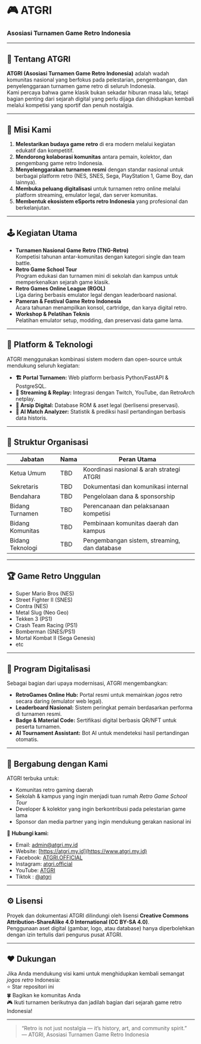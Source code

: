 # 🎮 ATGRI  
### Asosiasi Turnamen Game Retro Indonesia  

---

## 🏁 Tentang ATGRI
**ATGRI (Asosiasi Turnamen Game Retro Indonesia)** adalah wadah komunitas nasional yang berfokus pada pelestarian, pengembangan, dan penyelenggaraan turnamen game retro di seluruh Indonesia.  
Kami percaya bahwa game klasik bukan sekadar hiburan masa lalu, tetapi bagian penting dari sejarah digital yang perlu dijaga dan dihidupkan kembali melalui kompetisi yang sportif dan penuh nostalgia.  

---

## 🎯 Misi Kami
1. **Melestarikan budaya game retro** di era modern melalui kegiatan edukatif dan kompetitif.  
2. **Mendorong kolaborasi komunitas** antara pemain, kolektor, dan pengembang game retro Indonesia.  
3. **Menyelenggarakan turnamen resmi** dengan standar nasional untuk berbagai platform retro (NES, SNES, Sega, PlayStation 1, Game Boy, dan lainnya).  
4. **Membuka peluang digitalisasi** untuk turnamen retro online melalui platform streaming, emulator legal, dan server komunitas.  
5. **Membentuk ekosistem eSports retro Indonesia** yang profesional dan berkelanjutan.  

---

## 🕹️ Kegiatan Utama
- **Turnamen Nasional Game Retro (TNG-Retro)**  
  Kompetisi tahunan antar-komunitas dengan kategori single dan team battle.  
- **Retro Game School Tour**  
  Program edukasi dan turnamen mini di sekolah dan kampus untuk memperkenalkan sejarah game klasik.  
- **Retro Games Online League (RGOL)**  
  Liga daring berbasis emulator legal dengan leaderboard nasional.  
- **Pameran & Festival Game Retro Indonesia**  
  Acara tahunan menampilkan konsol, cartridge, dan karya digital retro.  
- **Workshop & Pelatihan Teknis**  
  Pelatihan emulator setup, modding, dan preservasi data game lama.  

---

## 🧩 Platform & Teknologi
ATGRI menggunakan kombinasi sistem modern dan open-source untuk mendukung seluruh kegiatan:
- **🏗️ Portal Turnamen:** Web platform berbasis Python/FastAPI & PostgreSQL.  
- **🎥 Streaming & Replay:** Integrasi dengan Twitch, YouTube, dan RetroArch netplay.  
- **📜 Arsip Digital:** Database ROM & aset legal (berlisensi preservasi).  
- **🧠 AI Match Analyzer:** Statistik & prediksi hasil pertandingan berbasis data historis.  

---

## 👥 Struktur Organisasi
| Jabatan | Nama | Peran Utama |
|----------|------|-------------|
| Ketua Umum | TBD | Koordinasi nasional & arah strategi ATGRI |
| Sekretaris | TBD | Dokumentasi dan komunikasi internal |
| Bendahara | TBD | Pengelolaan dana & sponsorship |
| Bidang Turnamen | TBD | Perencanaan dan pelaksanaan kompetisi |
| Bidang Komunitas | TBD | Pembinaan komunitas daerah dan kampus |
| Bidang Teknologi | TBD | Pengembangan sistem, streaming, dan database |

---

## 🏆 Game Retro Unggulan
- Super Mario Bros (NES)  
- Street Fighter II (SNES)  
- Contra (NES)  
- Metal Slug (Neo Geo)  
- Tekken 3 (PS1)  
- Crash Team Racing (PS1)  
- Bomberman (SNES/PS1)  
- Mortal Kombat II (Sega Genesis)
- etc

---

## 📡 Program Digitalisasi
Sebagai bagian dari upaya modernisasi, ATGRI mengembangkan:
- **RetroGames Online Hub:** Portal resmi untuk memainkan *jogos* retro secara daring (emulator web legal).  
- **Leaderboard Nasional:** Sistem peringkat pemain berdasarkan performa di turnamen resmi.  
- **Badge & Material Code:** Sertifikasi digital berbasis QR/NFT untuk peserta turnamen.  
- **AI Tournament Assistant:** Bot AI untuk mendeteksi hasil pertandingan otomatis.  

---

## 💬 Bergabung dengan Kami
ATGRI terbuka untuk:
- Komunitas retro gaming daerah  
- Sekolah & kampus yang ingin menjadi tuan rumah *Retro Game School Tour*  
- Developer & kolektor yang ingin berkontribusi pada pelestarian game lama  
- Sponsor dan media partner yang ingin mendukung gerakan nasional ini  

📩 **Hubungi kami:**  
- Email: [admin@atgri.my.id](mailto:admin@atgri.my.id)
- Website: [https://atgri.my.id](https://www.atgri.my.id)
- Facebook: [ATGRI.OFFICIAL](https://s.id/atgri)
- Instagram: [atgri.official](https://www.instagram.com/atgri.official/)
- YouTube: [ATGRI](https://www.youtube.com/@ATGRI)
- Tiktok : [@atgri](https://www.tiktok.com/@atgri4)



---

## ⚙️ Lisensi
Proyek dan dokumentasi ATGRI dilindungi oleh lisensi **Creative Commons Attribution-ShareAlike 4.0 International (CC BY-SA 4.0)**.  
Penggunaan aset digital (gambar, logo, atau database) hanya diperbolehkan dengan izin tertulis dari pengurus pusat ATGRI.

---

## ❤️ Dukungan
Jika Anda mendukung visi kami untuk menghidupkan kembali semangat *jogos retro* Indonesia:  
⭐ Star repositori ini  
🍀 Bagikan ke komunitas Anda  
🎮 Ikuti turnamen berikutnya dan jadilah bagian dari sejarah game retro Indonesia!

---

> “Retro is not just nostalgia — it’s history, art, and community spirit.”  
> — ATGRI, Asosiasi Turnamen Game Retro Indonesia
